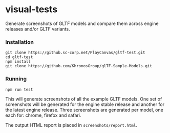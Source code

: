 # visual-tests

Generate screenshots of GLTF models and compare them across engine releases and/or GLTF variants.

### Installation
```
git clone https://github.sc-corp.net/PlayCanvas/gltf-test.git
cd gltf-test
npm install
git clone https://github.com/KhronosGroup/glTF-Sample-Models.git
```

### Running
```
npm run test
```
This will generate screenshots of all the example GLTF models. One set
of screenshots will be generated for the engine stable release and another for the
latest engine release. Three screenshots are generated per model, one each for:
chrome, firefox and safari.

The output HTML report is placed in `screenshots/report.html`.

